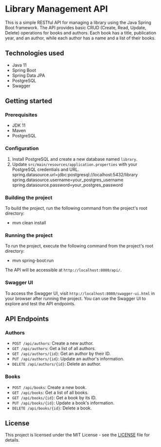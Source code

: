 # Library Management API

This is a simple RESTful API for managing a library using the Java Spring Boot framework. The API provides basic CRUD (Create, Read, Update, Delete) operations for books and authors. Each book has a title, publication year, and an author, while each author has a name and a list of their books.

## Technologies used

- Java 11
- Spring Boot
- Spring Data JPA
- PostgreSQL
- Swagger

## Getting started

### Prerequisites

- JDK 11
- Maven
- PostgreSQL

### Configuration

1. Install PostgreSQL and create a new database named `library`.
2. Update `src/main/resources/application.properties` with your PostgreSQL credentials and URL.
   spring.datasource.url=jdbc:postgresql://localhost:5432/library
   spring.datasource.username=your_postgres_username       
   spring.datasource.password=your_postgres_password


### Building the project

To build the project, run the following command from the project's root directory:
- mvn clean install
### Running the project

To run the project, execute the following command from the project's root directory:
- mvn spring-boot:run


The API will be accessible at `http://localhost:8080/api/`.

### Swagger UI

To access the Swagger UI, visit `http://localhost:8080/swagger-ui.html` in your browser after running the project. You can use the Swagger UI to explore and test the API endpoints.

## API Endpoints

### Authors

- `POST /api/authors`: Create a new author.
- `GET /api/authors`: Get a list of all authors.
- `GET /api/authors/{id}`: Get an author by their ID.
- `PUT /api/authors/{id}`: Update an author's information.
- `DELETE /api/authors/{id}`: Delete an author.

### Books

- `POST /api/books`: Create a new book.
- `GET /api/books`: Get a list of all books.
- `GET /api/books/{id}`: Get a book by its ID.
- `PUT /api/books/{id}`: Update a book's information.
- `DELETE /api/books/{id}`: Delete a book.

## License

This project is licensed under the MIT License - see the [LICENSE](LICENSE) file for details.
